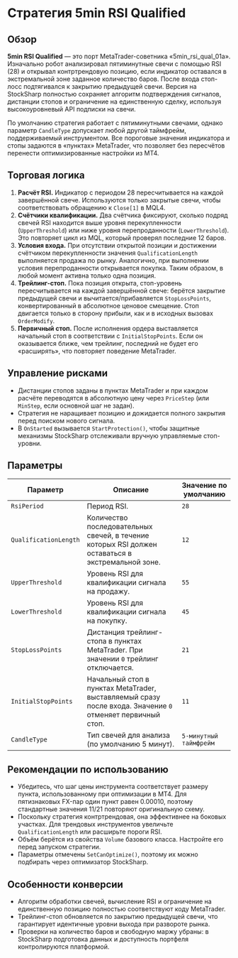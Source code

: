 # Стратегия 5min RSI Qualified

## Обзор

**5min RSI Qualified** — это порт MetaTrader-советника «5min_rsi_qual_01a». Изначально робот анализировал пятиминутные свечи с помощью RSI (28) и открывал контртрендовую позицию, если индикатор оставался в экстремальной зоне заданное количество баров. После входа стоп-лосс подтягивался к закрытию предыдущей свечи. Версия на StockSharp полностью сохраняет алгоритм подтверждения сигналов, дистанции стопов и ограничение на единственную сделку, используя высокоуровневый API подписки на свечи.

По умолчанию стратегия работает с пятиминутными свечами, однако параметр `CandleType` допускает любой другой таймфрейм, поддерживаемый инструментом. Все пороговые значения индикатора и стопы задаются в «пунктах» MetaTrader, что позволяет без пересчётов перенести оптимизированные настройки из MT4.

## Торговая логика

1. **Расчёт RSI.** Индикатор с периодом 28 пересчитывается на каждой завершённой свече. Используются только закрытые свечи, чтобы соответствовать обращению к `Close[1]` в MQL4.
2. **Счётчики квалификации.** Два счётчика фиксируют, сколько подряд свечей RSI находится выше уровня перекупленности (`UpperThreshold`) или ниже уровня перепроданности (`LowerThreshold`). Это повторяет цикл из MQL, который проверял последние 12 баров.
3. **Условия входа.** При отсутствии открытой позиции и достижении счётчиком перекупленности значения `QualificationLength` выполняется продажа по рынку. Аналогично, при выполнении условия перепроданности открывается покупка. Таким образом, в любой момент активна только одна позиция.
4. **Трейлинг-стоп.** Пока позиция открыта, стоп-уровень пересчитывается на каждой завершённой свече: берётся закрытие предыдущей свечи и вычитается/прибавляется `StopLossPoints`, конвертированный в абсолютное ценовое смещение. Стоп двигается только в сторону прибыли, как и в исходных вызовах `OrderModify`.
5. **Первичный стоп.** После исполнения ордера выставляется начальный стоп в соответствии с `InitialStopPoints`. Если он оказывается ближе, чем трейлинг, последний не будет его «расширять», что повторяет поведение MetaTrader.

## Управление рисками

- Дистанции стопов заданы в пунктах MetaTrader и при каждом расчёте переводятся в абсолютную цену через `PriceStep` (или `MinStep`, если основной шаг не задан).
- Стратегия не наращивает позицию и дожидается полного закрытия перед поиском нового сигнала.
- В `OnStarted` вызывается `StartProtection()`, чтобы защитные механизмы StockSharp отслеживали вручную управляемые стоп-уровни.

## Параметры

| Параметр | Описание | Значение по умолчанию |
| --- | --- | --- |
| `RsiPeriod` | Период RSI. | `28` |
| `QualificationLength` | Количество последовательных свечей, в течение которых RSI должен оставаться в экстремальной зоне. | `12` |
| `UpperThreshold` | Уровень RSI для квалификации сигнала на продажу. | `55` |
| `LowerThreshold` | Уровень RSI для квалификации сигнала на покупку. | `45` |
| `StopLossPoints` | Дистанция трейлинг-стопа в пунктах MetaTrader. При значении `0` трейлинг отключается. | `21` |
| `InitialStopPoints` | Начальный стоп в пунктах MetaTrader, выставляемый сразу после входа. Значение `0` отменяет первичный стоп. | `11` |
| `CandleType` | Тип свечей для анализа (по умолчанию 5 минут). | `5-минутный таймфрейм` |

## Рекомендации по использованию

- Убедитесь, что шаг цены инструмента соответствует размеру пункта, использованному при оптимизации в MT4. Для пятизнаковых FX-пар один пункт равен 0.00010, поэтому стандартные значения 11/21 повторяют оригинальную схему.
- Поскольку стратегия контртрендовая, она эффективнее на боковых участках. Для трендовых инструментов увеличьте `QualificationLength` или расширьте пороги RSI.
- Объём берётся из свойства `Volume` базового класса. Настройте его перед запуском стратегии.
- Параметры отмечены `SetCanOptimize()`, поэтому их можно подбирать через оптимизатор StockSharp.

## Особенности конверсии

- Алгоритм обработки свечей, вычисление RSI и ограничение на единственную позицию полностью соответствуют коду MetaTrader.
- Трейлинг-стоп обновляется по закрытию предыдущей свечи, что гарантирует идентичные уровни выхода при развороте рынка.
- Проверки на количество баров и свободную маржу убраны: в StockSharp подготовка данных и доступность портфеля контролируются платформой.
